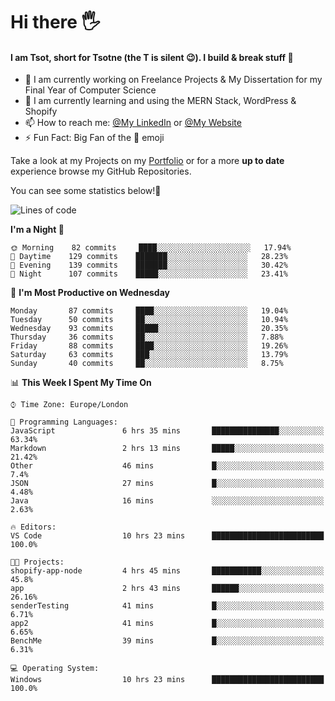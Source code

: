 # Hi there :raised_hand_with_fingers_splayed:
#### I am Tsot, short for Tsotne (the T is silent :wink:). I build & break stuff :space_invader:
- :telescope: I am currently working on Freelance Projects & My Dissertation for my Final Year of Computer Science
- :seedling: I am currently learning and using the MERN Stack, WordPress & Shopify
- :mailbox: How to reach me: [@My LinkedIn](https://www.linkedin.com/in/tsotne-gvadzabia/) or [@My Website](https://tsotnegvadzabia.me/contact)
- :zap: Fun Fact: Big Fan of the :space_invader: emoji

Take a look at my Projects on my [Portfolio](https://tsotnegvadzabia.me/) or for a more **up to date** experience browse my GitHub Repositories.

You can see some statistics below!:space_invader:
<!--START_SECTION:waka-->
![Lines of code](https://img.shields.io/badge/From%20Hello%20World%20I%27ve%20Written-3.5%20million%20lines%20of%20code-blue)

**I'm a Night 🦉** 

```text
🌞 Morning    82 commits     ████░░░░░░░░░░░░░░░░░░░░░   17.94% 
🌆 Daytime    129 commits    ███████░░░░░░░░░░░░░░░░░░   28.23% 
🌃 Evening    139 commits    ███████░░░░░░░░░░░░░░░░░░   30.42% 
🌙 Night      107 commits    █████░░░░░░░░░░░░░░░░░░░░   23.41%

```
📅 **I'm Most Productive on Wednesday** 

```text
Monday       87 commits     ████░░░░░░░░░░░░░░░░░░░░░   19.04% 
Tuesday      50 commits     ██░░░░░░░░░░░░░░░░░░░░░░░   10.94% 
Wednesday    93 commits     █████░░░░░░░░░░░░░░░░░░░░   20.35% 
Thursday     36 commits     ██░░░░░░░░░░░░░░░░░░░░░░░   7.88% 
Friday       88 commits     ████░░░░░░░░░░░░░░░░░░░░░   19.26% 
Saturday     63 commits     ███░░░░░░░░░░░░░░░░░░░░░░   13.79% 
Sunday       40 commits     ██░░░░░░░░░░░░░░░░░░░░░░░   8.75%

```


📊 **This Week I Spent My Time On** 

```text
⌚︎ Time Zone: Europe/London

💬 Programming Languages: 
JavaScript               6 hrs 35 mins       ███████████████░░░░░░░░░░   63.34% 
Markdown                 2 hrs 13 mins       █████░░░░░░░░░░░░░░░░░░░░   21.42% 
Other                    46 mins             █░░░░░░░░░░░░░░░░░░░░░░░░   7.4% 
JSON                     27 mins             █░░░░░░░░░░░░░░░░░░░░░░░░   4.48% 
Java                     16 mins             ░░░░░░░░░░░░░░░░░░░░░░░░░   2.63%

🔥 Editors: 
VS Code                  10 hrs 23 mins      █████████████████████████   100.0%

🐱‍💻 Projects: 
shopify-app-node         4 hrs 45 mins       ███████████░░░░░░░░░░░░░░   45.8% 
app                      2 hrs 43 mins       ██████░░░░░░░░░░░░░░░░░░░   26.16% 
senderTesting            41 mins             █░░░░░░░░░░░░░░░░░░░░░░░░   6.71% 
app2                     41 mins             █░░░░░░░░░░░░░░░░░░░░░░░░   6.65% 
BenchMe                  39 mins             █░░░░░░░░░░░░░░░░░░░░░░░░   6.31%

💻 Operating System: 
Windows                  10 hrs 23 mins      █████████████████████████   100.0%

```


<!--END_SECTION:waka-->
